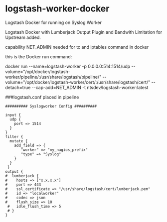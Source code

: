 # logstash-worker-docker
Logstash Docker for running on Syslog Worker

Logstash Docker with Lumberjack Output Plugin and Bandwith Limitation for Upstream added.

capability NET_ADMIN needed for tc and iptables command in docker

this is the Docker run command:

docker run --name=logstash-worker  -p 0.0.0.0:514:1514/udp --volume="/opt/docker/logstash-worker/pipeline/:/usr/share/logstash/pipeline/" --volume="/opt/docker/logstash-worker/cert/:/usr/share/logstash/cert/" --detach=true --cap-add=NET_ADMIN -t ntsdev/logstash-worker:latest

###logstash.conf 
placed in pipeline
````
########## Syslogworker Config ##########

input {
  udp {
    port => 1514
  }
}
filter {
  mutate {
    add_field => { 
       "worker" => "my_nagios_prefix"
       "type" => "Syslog"
    }
  }
 }
output {
#  lumberjack {
#    hosts => ["x.x.x.x"]
#    port => 443
#    ssl_certificate => "/usr/share/logstash/cert/lumberjack.pem"
#    id => "localworker"
#    codec => json
#    flush_size => 10
 #   idle_flush_time => 5
 # }
}

